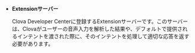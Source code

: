 * **Extensionサーバー**

  Clova Developer Centerに登録するExtensionサーバーです。このサーバーは、Clovaがユーザーの音声入力を解析した結果や、デフォルトで提供されるインテントを渡された際に、そのインテントを処理して適切な応答を返す必要があります。

